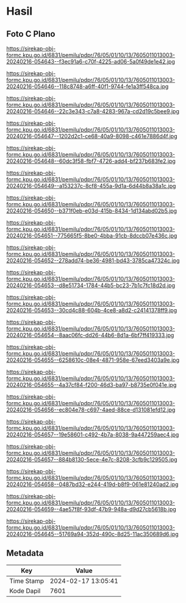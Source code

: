 # Hasil

## Foto C Plano

https://sirekap-obj-formc.kpu.go.id/6831/pemilu/pdpr/76/05/01/10/13/7605011013003-20240216-054643--f3ec91a6-c70f-4225-ad06-5a0f49de1e42.jpg

https://sirekap-obj-formc.kpu.go.id/6831/pemilu/pdpr/76/05/01/10/13/7605011013003-20240216-054646--118c8748-a6ff-40f1-9744-fe1a3ff548ca.jpg

https://sirekap-obj-formc.kpu.go.id/6831/pemilu/pdpr/76/05/01/10/13/7605011013003-20240216-054646--22c3e343-c7a8-4283-967a-cd2d19c5bee9.jpg

https://sirekap-obj-formc.kpu.go.id/6831/pemilu/pdpr/76/05/01/10/13/7605011013003-20240216-054647--1202d2c1-ce68-40a9-8098-c461e7886d4f.jpg

https://sirekap-obj-formc.kpu.go.id/6831/pemilu/pdpr/76/05/01/10/13/7605011013003-20240216-054648--60dc3f58-fbf7-4726-add4-bf237b683fe2.jpg

https://sirekap-obj-formc.kpu.go.id/6831/pemilu/pdpr/76/05/01/10/13/7605011013003-20240216-054649--a153237c-8cf8-455a-9d1a-6d44b8a38a1c.jpg

https://sirekap-obj-formc.kpu.go.id/6831/pemilu/pdpr/76/05/01/10/13/7605011013003-20240216-054650--b371f0eb-e03d-415b-8434-1d134abd02b5.jpg

https://sirekap-obj-formc.kpu.go.id/6831/pemilu/pdpr/76/05/01/10/13/7605011013003-20240216-054651--775665f5-8be0-4bba-91cb-8dccb07e436c.jpg

https://sirekap-obj-formc.kpu.go.id/6831/pemilu/pdpr/76/05/01/10/13/7605011013003-20240216-054652--278add74-be36-4981-bd43-3785ca47324c.jpg

https://sirekap-obj-formc.kpu.go.id/6831/pemilu/pdpr/76/05/01/10/13/7605011013003-20240216-054653--d8e51734-1784-44b5-bc23-7b1c7fc18d2d.jpg

https://sirekap-obj-formc.kpu.go.id/6831/pemilu/pdpr/76/05/01/10/13/7605011013003-20240216-054653--30cd4c88-604b-4ce8-a8d2-c24141378ff9.jpg

https://sirekap-obj-formc.kpu.go.id/6831/pemilu/pdpr/76/05/01/10/13/7605011013003-20240216-054654--8aac06fc-dd26-44b6-8d1a-6bf7ff419333.jpg

https://sirekap-obj-formc.kpu.go.id/6831/pemilu/pdpr/76/05/01/10/13/7605011013003-20240216-054655--6258610c-08e4-4871-958e-67eed3403a9e.jpg

https://sirekap-obj-formc.kpu.go.id/6831/pemilu/pdpr/76/05/01/10/13/7605011013003-20240216-054655--4a37cf84-f200-46d3-ba97-b8735e0f041e.jpg

https://sirekap-obj-formc.kpu.go.id/6831/pemilu/pdpr/76/05/01/10/13/7605011013003-20240216-054656--ec804e78-c697-4aed-88ce-d131081efd12.jpg

https://sirekap-obj-formc.kpu.go.id/6831/pemilu/pdpr/76/05/01/10/13/7605011013003-20240216-054657--19e58601-c492-4b7a-8038-9a447259aec4.jpg

https://sirekap-obj-formc.kpu.go.id/6831/pemilu/pdpr/76/05/01/10/13/7605011013003-20240216-054657--884b8130-5ece-4e7c-8208-3cfb9c129505.jpg

https://sirekap-obj-formc.kpu.go.id/6831/pemilu/pdpr/76/05/01/10/13/7605011013003-20240216-054658--0487bd32-e244-419d-b8f9-061e81240ad2.jpg

https://sirekap-obj-formc.kpu.go.id/6831/pemilu/pdpr/76/05/01/10/13/7605011013003-20240216-054659--4ae57f8f-93df-47b9-948a-d9d27cb5618b.jpg

https://sirekap-obj-formc.kpu.go.id/6831/pemilu/pdpr/76/05/01/10/13/7605011013003-20240216-054645--51769a94-352d-490c-8d25-11ac350689d6.jpg


## Metadata

| Key        | Value               |
| ---------- | ------------------- |
| Time Stamp | 2024-02-17 13:05:41 |
| Kode Dapil | 7601                |




